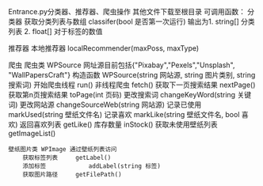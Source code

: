 Entrance.py分类器、推荐器、爬虫操作
其他文件下载至根目录
可调用函数：
分类器
	获取分类列表与数组    classifer(bool 是否第一次运行)
		输出为1. string[] 分类列表 2. float[] 对于标签的数值

推荐器
	本地推荐器           localRecommender(maxPoss, maxType)

爬虫 
	爬虫类 WPSource
	网址源目前包括{"Pixabay","Pexels","Unsplash", "WallPapersCraft"}
	构造函数             WPSource(string 网站源, string 图片类别, string 搜索词)
	开始爬虫线程         run()
	非线程爬虫           fetch()
	获取下一页搜索结果    nextPage()
	获取第n页搜索结果     toPage(int 页码)
	更改搜索词           changeKeyWord(string 关键词)
	更改网站源           changeSourceWeb(string 网站源)
	记录已使用           markUsed(string 壁纸文件名)
	记录喜欢             markLike(string 壁纸文件名, bool 喜欢)
	返回喜欢列表         getLike()
	库存数量             inStock()
	获取未使用壁纸列表    getImageList()

	壁纸图片类 WPImage 通过壁纸列表访问
		获取标签列表     getLabel()
		添加标签        	addLabel(string 标签)
		获取图片路径     getFilePath()
